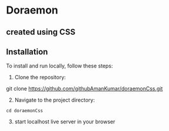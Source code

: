 # Doraemon

## created using CSS

## Installation
To install and run locally, follow these steps:

1. Clone the repository:

git clone https://github.com/githubAmanKumar/doraemonCss.git


2. Navigate to the project directory:

`cd doraemonCss`

3. start localhost live server in your browser

